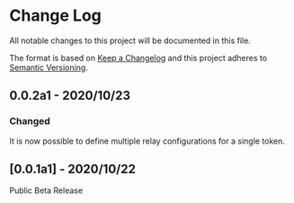 # Change Log

All notable changes to this project will be documented in this file.

The format is based on [Keep a Changelog](http://keepachangelog.com/)
and this project adheres to [Semantic Versioning](http://semver.org/).

## 0.0.2a1 - 2020/10/23

### Changed

It is now possible to define multiple relay configurations for a single token.

## [0.0.1a1] - 2020/10/22

Public Beta Release